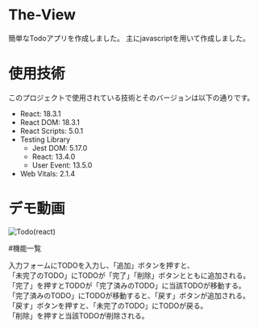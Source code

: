 # The-View
簡単なTodoアプリを作成しました。
主にjavascriptを用いて作成しました。

# 使用技術

このプロジェクトで使用されている技術とそのバージョンは以下の通りです。

- React: 18.3.1
- React DOM: 18.3.1
- React Scripts: 5.0.1
- Testing Library
  - Jest DOM: 5.17.0
  - React: 13.4.0
  - User Event: 13.5.0
- Web Vitals: 2.1.4

# デモ動画

![Todo(react)](https://github.com/Inoue-T826/react-practice-app/assets/170819367/90f98091-1658-43f6-8b94-1f85a6276e83)

#機能一覧

入力フォームにTODOを入力し、「追加」ボタンを押すと、<br >
「未完了のTODO」にTODOが「完了」「削除」ボタンとともに追加される。<br >
「完了」を押すとTODOが「完了済みのTODO」に当該TODOが移動する。<br >
「完了済みのTODO」にTODOが移動すると、「戻す」ボタンが追加される。<br >
「戻す」ボタンを押すと、「未完了のTODO」にTODOが戻る。<br >
「削除」を押すと当該TODOが削除される。

